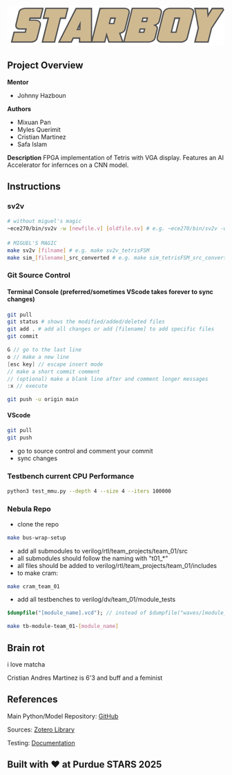 ![LOGO](images/STARBOY_F2_LOGO.PNG)
## Project Overview 

**Mentor** 
* Johnny Hazboun

**Authors**  
* Mixuan Pan
* Myles Querimit
* Cristian Martinez
* Safa Islam

**Description** 
FPGA implementation of Tetris with VGA display. Features an AI Accelerator for infernces on a CNN model. 

## Instructions 
### sv2v
``` bash 
# without miguel's magic 
~ece270/bin/sv2v -w [newfile.v] [oldfile.sv] # e.g. ~ece270/bin/sv2v -w tetrisFSM.v /home/shay/a/mart2667/July18/starboy-5/source/tetrisFSM.sv 

# MIGUEL'S MAGIC 
make sv2v [filname] # e.g. make sv2v_tetrisFSM
make sim_[filename]_src_converted # e.g. make sim_tetrisFSM_src_converted
```
### Git Source Control 
#### Terminal Console (preferred/sometimes VScode takes forever to sync changes) 
``` bash 
git pull 
git status # shows the modified/added/deleted files  
git add . # add all changes or add [filename] to add specific files 
git commit 
```
```v
G // go to the last line
o // make a new line 
[esc key] // escape insert mode 
// make a short commit comment
// (optional) make a blank line after and comment longer messages  
:x // execute 
```
``` bash 
git push -u origin main
``` 
#### VScode 
``` bash 
git pull 
git push
```
- go to source control and comment your commit  
- sync changes

### Testbench current CPU Performance 
``` bash 
python3 test_mmu.py --depth 4 --size 4 --iters 100000
```

### Nebula Repo 
* clone the repo 
``` bash 
make bus-wrap-setup
``` 
* add all submodules to verilog/rtl/team_projects/team_01/src 
* all submodules should follow the naming with "t01_*" 
* all files should be added to verilog/rtl/team_projects/team_01/includes
* to make cram: 
``` bash 
make cram_team_01 
``` 
* add all testbenches to verilog/dv/team_01/module_tests 
``` sv 
$dumpfile("[module_name].vcd"); // instead of $dumpfile("waves/[module_name].vcd"); 
``` 
``` bash 
make tb-module-team_01-[module_name]
``` 
  
## Brain rot 
i love matcha

Cristian Andres Martinez is 6'3 and buff and a feminist

## References 

Main Python/Model Repository: [GitHub](https://github.com/mylesqpurdue/starboy_ai/blob/main/README.md)

Sources: [Zotero Library](https://www.zotero.org/groups/6044707/starboy/library) 

Testing: [Documentation](https://docs.google.com/document/d/1tzC2W0r-rnmzguaRiXUXlHRb8Z0UypnSorqynxr-XQ4/edit?usp=sharing)

## Built with ❤️ at Purdue STARS 2025

